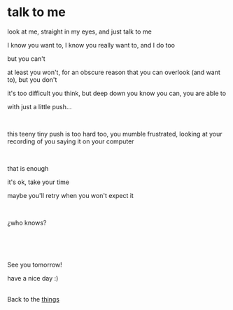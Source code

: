 # talk to me

look at me, straight in my eyes, and just talk to me

I know you want to, I know you really want to, and I do too

but you can't

at least you won't, for an obscure reason that you can overlook (and want to), but you don't

it's too difficult you think, but deep down you know you can, you are able to

with just a little push...

<br>

this teeny tiny push is too hard too, you mumble frustrated, looking at your recording of you saying it on your computer

<br>

that is enough

it's ok, take your time

maybe you'll retry when you won't expect it

<br>

¿who knows?



<br><br><br>

See you tomorrow!

have a nice day :)<br><br>

Back to the [things](../things)